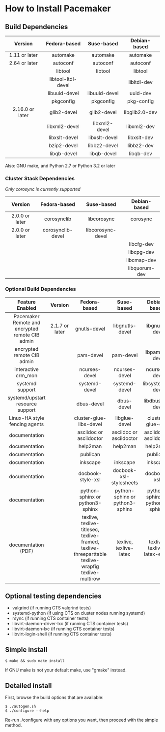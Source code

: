 # How to Install Pacemaker

## Build Dependencies

| Version         | Fedora-based       | Suse-based         | Debian-based   |
|:---------------:|:------------------:|:------------------:|:--------------:|
| 1.11 or later   | automake           | automake           | automake       |
| 2.64 or later   | autoconf           | autoconf           | autoconf       |
|                 | libtool            | libtool            | libtool        |
|                 | libtool-ltdl-devel |                    | libltdl-dev    |
|                 | libuuid-devel      | libuuid-devel      | uuid-dev       |
|                 | pkgconfig          | pkgconfig          | pkg-config     |
| 2.16.0 or later | glib2-devel        | glib2-devel        | libglib2.0-dev |
|                 | libxml2-devel      | libxml2-devel      | libxml2-dev    |
|                 | libxslt-devel      | libxslt-devel      | libxslt-dev    |
|                 | bzip2-devel        | libbz2-devel       | libbz2-dev     |
|                 | libqb-devel        | libqb-devel        | libqb-dev      |

Also: GNU make, and Python 2.7 or Python 3.2 or later

### Cluster Stack Dependencies

*Only corosync is currently supported*

| Version         | Fedora-based       | Suse-based         | Debian-based   |
|:---------------:|:------------------:|:------------------:|:--------------:|
| 2.0.0 or later  | corosynclib        | libcorosync        | corosync       |
| 2.0.0 or later  | corosynclib-devel  | libcorosync-devel  |                |
|                 |                    |                    | libcfg-dev     |
|                 |                    |                    | libcpg-dev     |
|                 |                    |                    | libcmap-dev    |
|                 |                    |                    | libquorum-dev  |

### Optional Build Dependencies

| Feature Enabled                                 | Version        | Fedora-based            | Suse-based              | Debian-based            |
|:-----------------------------------------------:|:--------------:|:-----------------------:|:-----------------------:|:-----------------------:|
| Pacemaker Remote and encrypted remote CIB admin | 2.1.7 or later | gnutls-devel            | libgnutls-devel         | libgnutls-dev           |
| encrypted remote CIB admin                      |                | pam-devel               | pam-devel               | libpam0g-dev            |
| interactive crm_mon                             |                | ncurses-devel           | ncurses-devel           | ncurses-dev             |
| systemd support                                 |                | systemd-devel           | systemd-devel           | libsystemd-dev          |
| systemd/upstart resource support                |                | dbus-devel              | dbus-devel              | libdbus-1-dev           |
| Linux-HA style fencing agents                   |                | cluster-glue-libs-devel | libglue-devel           | cluster-glue-dev        |
| documentation                                   |                | asciidoc or asciidoctor | asciidoc or asciidoctor | asciidoc or asciidoctor |
| documentation                                   |                | help2man                | help2man                | help2man                |
| documentation                                   |                | publican                |                         | publican                |
| documentation                                   |                | inkscape                | inkscape                | inkscape                |
| documentation                                   |                | docbook-style-xsl       | docbook-xsl-stylesheets | docbook-xsl             |
| documentation                                   |                | python-sphinx or python3-sphinx | python-sphinx or python3-sphinx | python-sphinx or python3-sphinx |
| documentation (PDF)                             |                | texlive, texlive-titlesec, texlive-framed, texlive-threeparttable texlive-wrapfig texlive-multirow | texlive, texlive-latex  | texlive, texlive-latex-extra |

## Optional testing dependencies
* valgrind (if running CTS valgrind tests)
* systemd-python (if using CTS on cluster nodes running systemd)
* rsync (if running CTS container tests)
* libvirt-daemon-driver-lxc (if running CTS container tests)
* libvirt-daemon-lxc (if running CTS container tests)
* libvirt-login-shell (if running CTS container tests)

## Simple install

    $ make && sudo make install

If GNU make is not your default make, use "gmake" instead.

## Detailed install

First, browse the build options that are available:

    $ ./autogen.sh
    $ ./configure --help

Re-run ./configure with any options you want, then proceed with the simple
method.
